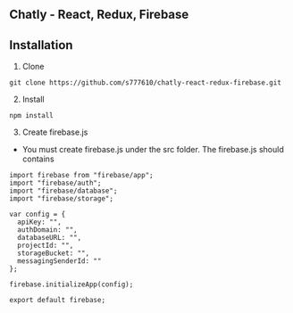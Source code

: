 ## Chatly - React, Redux, Firebase

## Installation

1. Clone
```
git clone https://github.com/s777610/chatly-react-redux-firebase.git
```

2. Install
```
npm install
```

3. Create firebase.js
- You must create firebase.js under the src folder.
The firebase.js should contains
```
import firebase from "firebase/app";
import "firebase/auth";
import "firebase/database"; 
import "firebase/storage"; 

var config = {
  apiKey: "",
  authDomain: "",
  databaseURL: "",
  projectId: "",
  storageBucket: "",
  messagingSenderId: ""
};

firebase.initializeApp(config);

export default firebase;
```
